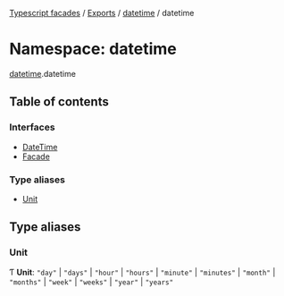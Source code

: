 [Typescript facades](../index.md) / [Exports](../modules.md) / [datetime](datetime.md) / datetime

# Namespace: datetime

[datetime](datetime.md).datetime

## Table of contents

### Interfaces

- [DateTime](../interfaces/datetime.datetime-1.DateTime.md)
- [Facade](../interfaces/datetime.datetime-1.Facade.md)

### Type aliases

- [Unit](datetime.datetime-1.md#unit)

## Type aliases

### Unit

Ƭ **Unit**: ``"day"`` \| ``"days"`` \| ``"hour"`` \| ``"hours"`` \| ``"minute"`` \| ``"minutes"`` \| ``"month"`` \| ``"months"`` \| ``"week"`` \| ``"weeks"`` \| ``"year"`` \| ``"years"``
